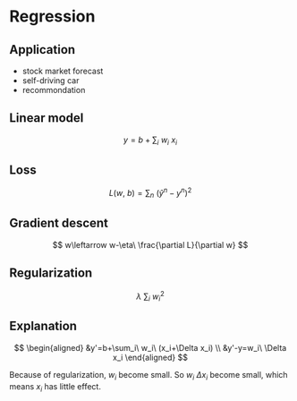 <a><script src="https://slippersss.github.io/Mathjax.js"></script></a>

# Regression

## Application

* stock market forecast  
* self-driving car  
* recommondation

## Linear model

$$
y=b+\sum_i\ w_i\ x_i
$$

## Loss

$$
L(w,\ b)=\sum_n\ (\hat{y}^n-y^n)^2
$$

## Gradient descent

$$
w\leftarrow w-\eta\ \frac{\partial L}{\partial w}
$$

## Regularization

$$
\lambda\ \sum_i\ w_i^2
$$

## Explanation

$$
\begin{aligned}
&y'=b+\sum_i\ w_i\ (x_i+\Delta x_i)
\\
&y'-y=w_i\ \Delta x_i
\end{aligned}
$$

Because of regularization, $w_i$ become small. So $w_i\ \Delta x_i$ become small, which means $x_i$ has little effect.